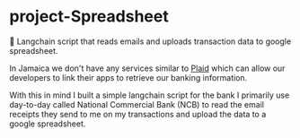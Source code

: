 # project-Spreadsheet
🦜 Langchain script that reads emails and uploads transaction data to google spreadsheet.

In Jamaica we don't have any services similar to [Plaid](https://plaid.com/) which can allow our developers to link their apps to retrieve our banking information.

With this in mind I built a simple langchain script for the bank I primarily use day-to-day called National Commercial Bank (NCB) to read the email receipts they send to me on my transactions and upload the data to a google spreadsheet.
